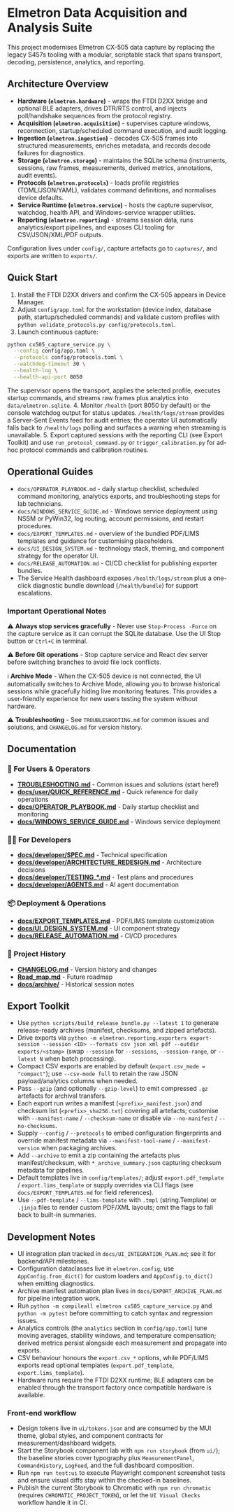 
# Elmetron Data Acquisition and Analysis Suite

This project modernises Elmetron CX-505 data capture by replacing the legacy S457s tooling with a modular, scriptable stack that spans transport, decoding, persistence, analytics, and reporting.

## Architecture Overview
- **Hardware (`elmetron.hardware`)** - wraps the FTDI D2XX bridge and optional BLE adapters, drives DTR/RTS control, and injects poll/handshake sequences from the protocol registry.
- **Acquisition (`elmetron.acquisition`)** - supervises capture windows, reconnection, startup/scheduled command execution, and audit logging.
- **Ingestion (`elmetron.ingestion`)** - decodes CX-505 frames into structured measurements, enriches metadata, and records decode failures for diagnostics.
- **Storage (`elmetron.storage`)** - maintains the SQLite schema (instruments, sessions, raw frames, measurements, derived metrics, annotations, audit events).
- **Protocols (`elmetron.protocols`)** - loads profile registries (TOML/JSON/YAML), validates command definitions, and normalises device defaults.
- **Service Runtime (`elmetron.service`)** - hosts the capture supervisor, watchdog, health API, and Windows-service wrapper utilities.
- **Reporting (`elmetron.reporting`)** - streams session data, runs analytics/export pipelines, and exposes CLI tooling for CSV/JSON/XML/PDF outputs.

Configuration lives under `config/`, capture artefacts go to `captures/`, and exports are written to `exports/`.

## Quick Start
1. Install the FTDI D2XX drivers and confirm the CX-505 appears in Device Manager.
2. Adjust `config/app.toml` for the workstation (device index, database path, startup/scheduled commands) and validate custom profiles with `python validate_protocols.py config/protocols.toml`.
3. Launch continuous capture:
```bash
python cx505_capture_service.py \
  --config config/app.toml \
  --protocols config/protocols.toml \
  --watchdog-timeout 30 \
  --health-log \
  --health-api-port 8050
```
   The supervisor opens the transport, applies the selected profile, executes startup commands, and streams raw frames plus analytics into `data/elmetron.sqlite`.
4. Monitor `/health` (port 8050 by default) or the console watchdog output for status updates.
   `/health/logs/stream` provides a Server-Sent Events feed for audit entries; the operator UI automatically falls back to `/health/logs` polling and surfaces a warning when streaming is unavailable.
5. Export captured sessions with the reporting CLI (see Export Toolkit) and use `run_protocol_command.py` or `trigger_calibration.py` for ad-hoc protocol commands and calibration routines.

## Operational Guides
- `docs/OPERATOR_PLAYBOOK.md` - daily startup checklist, scheduled command monitoring, analytics exports, and troubleshooting steps for lab technicians.
- `docs/WINDOWS_SERVICE_GUIDE.md` - Windows service deployment using NSSM or PyWin32, log routing, account permissions, and restart procedures.
- `docs/EXPORT_TEMPLATES.md` - overview of the bundled PDF/LIMS templates and guidance for customising placeholders.
- `docs/UI_DESIGN_SYSTEM.md` - technology stack, theming, and component strategy for the operator UI.
- `docs/RELEASE_AUTOMATION.md` - CI/CD checklist for publishing exporter bundles.
- The Service Health dashboard exposes `/health/logs/stream` plus a one-click diagnostic bundle download (`/health/bundle`) for support escalations.

### Important Operational Notes
⚠️ **Always stop services gracefully** - Never use `Stop-Process -Force` on the capture service as it can corrupt the SQLite database. Use the UI Stop button or `Ctrl+C` in terminal.

⚠️ **Before Git operations** - Stop capture service and React dev server before switching branches to avoid file lock conflicts.

ℹ️ **Archive Mode** - When the CX-505 device is not connected, the UI automatically switches to Archive Mode, allowing you to browse historical sessions while gracefully hiding live monitoring features. This provides a user-friendly experience for new users testing the system without hardware.

⚠️ **Troubleshooting** - See `TROUBLESHOOTING.md` for common issues and solutions, and `CHANGELOG.md` for version history.

## Documentation

### 📖 For Users & Operators
- **[TROUBLESHOOTING.md](TROUBLESHOOTING.md)** - Common issues and solutions (start here!)
- **[docs/user/QUICK_REFERENCE.md](docs/user/QUICK_REFERENCE.md)** - Quick reference for daily operations
- **[docs/OPERATOR_PLAYBOOK.md](docs/OPERATOR_PLAYBOOK.md)** - Daily startup checklist and monitoring
- **[docs/WINDOWS_SERVICE_GUIDE.md](docs/WINDOWS_SERVICE_GUIDE.md)** - Windows service deployment

### 👩‍💻 For Developers
- **[docs/developer/SPEC.md](docs/developer/SPEC.md)** - Technical specification
- **[docs/developer/ARCHITECTURE_REDESIGN.md](docs/developer/ARCHITECTURE_REDESIGN.md)** - Architecture decisions
- **[docs/developer/TESTING_*.md](docs/developer/)** - Test plans and procedures
- **[docs/developer/AGENTS.md](docs/developer/AGENTS.md)** - AI agent documentation

### 📦 Deployment & Operations
- **[docs/EXPORT_TEMPLATES.md](docs/EXPORT_TEMPLATES.md)** - PDF/LIMS template customization
- **[docs/UI_DESIGN_SYSTEM.md](docs/UI_DESIGN_SYSTEM.md)** - UI component strategy
- **[docs/RELEASE_AUTOMATION.md](docs/RELEASE_AUTOMATION.md)** - CI/CD procedures

### 📝 Project History
- **[CHANGELOG.md](CHANGELOG.md)** - Version history and changes
- **[Road_map.md](Road_map.md)** - Future roadmap
- **[docs/archive/](docs/archive/)** - Historical session notes

## Export Toolkit
- Use `python scripts/build_release_bundle.py --latest 1` to generate release-ready archives (manifest, checksums, and zipped artefacts).
- Drive exports via `python -m elmetron.reporting.exporters export-session --session <ID> --formats csv json xml pdf --outdir exports/<stamp>` (swap `--session` for `--sessions`, `--session-range`, or `--latest N` when batch processing).
- Compact CSV exports are enabled by default (`export.csv_mode = "compact"`); use `--csv-mode full` to retain the raw JSON payload/analytics columns when needed.
- Pass `--gzip` (and optionally `--gzip-level`) to emit compressed `.gz` artefacts for archival transfers.
- Each export run writes a manifest (`<prefix>_manifest.json`) and checksum list (`<prefix>_sha256.txt`) covering all artefacts; customise with `--manifest-name` / `--checksum-name` or disable via `--no-manifest` / `--no-checksums`.
- Supply `--config` / `--protocols` to embed configuration fingerprints and override manifest metadata via `--manifest-tool-name` / `--manifest-version` when packaging archives.
- Add `--archive` to emit a zip containing the artefacts plus manifest/checksum, with `*_archive_summary.json` capturing checksum metadata for pipelines.
- Default templates live in `config/templates/`; adjust `export.pdf_template` / `export.lims_template` or supply overrides via CLI flags (see `docs/EXPORT_TEMPLATES.md` for field references).
- Use `--pdf-template` / `--lims-template` with `.tmpl` (string.Template) or `.jinja` files to render custom PDF/XML layouts; omit the flags to fall back to built-in summaries.

## Development Notes
- UI integration plan tracked in `docs/UI_INTEGRATION_PLAN.md`; see it for backend/API milestones.
- Configuration dataclasses live in `elmetron.config`; use `AppConfig.from_dict()` for custom loaders and `AppConfig.to_dict()` when emitting diagnostics.
- Archive manifest automation plan lives in `docs/EXPORT_ARCHIVE_PLAN.md` for pipeline integration work.
- Run `python -m compileall elmetron cx505_capture_service.py` and `python -m pytest` before committing to catch syntax and regression issues.
- Analytics controls (the `analytics` section in `config/app.toml`) tune moving averages, stability windows, and temperature compensation; derived metrics persist alongside each measurement and propagate into exports.
- CSV behaviour honours the `export.csv_*` options, while PDF/LIMS exports read optional templates (`export.pdf_template`, `export.lims_template`).
- Hardware runs require the FTDI D2XX runtime; BLE adapters can be enabled through the transport factory once compatible hardware is available.

### Front-end workflow
- Design tokens live in `ui/tokens.json` and are consumed by the MUI theme, global styles, and component contracts for measurement/dashboard widgets.
- Start the Storybook component lab with `npm run storybook` (from `ui/`); the baseline stories cover typography plus `MeasurementPanel`, `CommandHistory`, `LogFeed`, and the full dashboard composition.
- Run `npm run test:ui` to execute Playwright component screenshot tests and ensure visual diffs stay within the checked-in baselines.
- Publish the current Storybook to Chromatic with `npm run chromatic` (requires `CHROMATIC_PROJECT_TOKEN`), or let the `UI Visual Checks` workflow handle it in CI.






